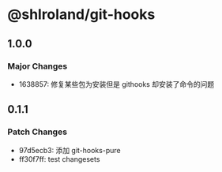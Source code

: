 # @shlroland/git-hooks

## 1.0.0

### Major Changes

- 1638857: 修复某些包为安装但是 githooks 却安装了命令的问题

## 0.1.1

### Patch Changes

- 97d5ecb3: 添加 git-hooks-pure
- ff30f7ff: test changesets
